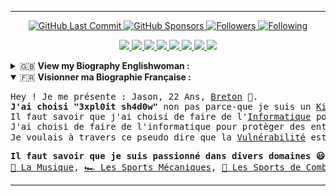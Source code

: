 <hr>

<!-- DEB : Stats & Other -->
<p align="center">
  <a href="https://github.com/3xpl0it-Sh4d0w/3xpl0it-Sh4d0w/commits/main">
    <img alt="GitHub Last Commit" src="https://img.shields.io/github/last-commit/3xpl0it-sh4d0w/3xpl0it-sh4d0w?style=for-the-badge&color=blue">
  </a>
  <a href="https://github.com/sponsors/3xpl0it-sh4d0w">
    <img alt="GitHub Sponsors" src="https://img.shields.io/github/sponsors/3xpl0it-sh4d0w?style=for-the-badge&color=blue">
  </a>
  <a href="https://github.com/3xpl0it-Sh4d0w?tab=followers">
    <img alt="Followers" src="https://img.shields.io/badge/dynamic/json?label=FOLLOWERS&query=followers&url=https%3A%2F%2Fapi.github.com%2Fusers%2F3xpl0it-sh4d0w&style=for-the-badge&color=blue">
  </a>
  <a href="https://github.com/3xpl0it-Sh4d0w?tab=following">
    <img alt="Following" src="https://img.shields.io/badge/dynamic/json?label=FOLLOWING&query=following&url=https%3A%2F%2Fapi.github.com%2Fusers%2F3xpl0it-sh4d0w&style=for-the-badge&color=blue">
  </a> 
</p>

<!--<p align="center">
  <a href="https://github.com/2016rshah/githubchart-api">
    <img src="http://ghchart.rshah.org/008EFF/3xpl0it-sh4d0w"/>
  </a>
</p>-->
<!-- FIN : Stats & Other -->

<!-- DEB : Social Links -->
<p align="center">
<!--
  <a href="https://www.root-me.org/3xpl0it-Sh4d0w">
    <img src="">
  </a>
-->
  <a href="https://gitlab.com/3xpl0it.sh4d0w">
    <img src="https://img.shields.io/badge/-GITLAB-blue?logo=gitlab&labelColor=3b3b3b&color=white">
  </a>
  <a href="https://instagram.com/3xpl0it.sh4d0w">
    <img src="https://img.shields.io/badge/-INSTAGRAM-blue?logo=instagram&logoColor=ff00ca&labelColor=3b3b3b&color=white">
  </a>
  <a href="https://tiktok.com/@3xpl0it.sh4d0w">
    <img src="https://img.shields.io/badge/-TIKTOK-blue?logo=tiktok&labelColor=3b3b3b&color=white">
  </a>
  <a href="https://soundcloud.com/3xpl0it-sh4d0w">
    <img src="https://img.shields.io/badge/-SOUNDCLOUD-blue?logo=soundcloud&labelColor=3b3b3b&color=white">
  </a>
  <a href="https://www.youtube.com/channel/UCXAlT87pnaJjawwyJ-ENsPA">
    <img src="https://img.shields.io/badge/-YOUTUBE-blue?logo=youtube&labelColor=3b3b3b&color=white">
  </a>
  <a href="https://telegram.me/exploit_shadow">
    <img src="https://img.shields.io/badge/-TELEGRAM-blue?logo=telegram&labelColor=3b3b3b&color=white">
  </a>
  <a href="https://discord.com/users/744961307932885052">
    <img src="https://img.shields.io/badge/-DISCORD-blue?logo=discord&labelColor=3b3b3b&color=white">
  </a>
  <a href="https://mamot.fr/@3xpl0it_sh4d0w">
    <img src="https://img.shields.io/badge/-MASTODON-blue?logo=mastodon&labelColor=3b3b3b&color=white">
  </a>
</p>
<!-- FIN : Social Links -->

<!-- DEB : About Me EN -->
<details>
  <summary>🇬🇧 <b>View my Biography Englishwoman :</b></summary>
<pre>
Hey! Let me introduce myself : Jason, 22 years old, <a href="">Breton</a> 👋.
<b>I've chosen "3xpl0it sh4d0w"</b> not because I'm a <a href="https://en.wikipedia.org/wiki/Script_kiddie">Kiddie</a> 👨‍💻. 
You should know that I chose to do <a href="https://en.wikipedia.org/wiki/Computer_science">Computer Science</a> to harm anyone 😐.
I chose to work in IT to protect companies against <a href="https://en.wikipedia.org/wiki/Cyberattack">Cyber Attacks 💀</a>.
I wanted to say through this pseudo that <a href="">Vulnerability</a> is above all human, in any field 😰.
</pre>
  
<pre>
<b>You should know that I am passionate in various fields 😃 :</b>
<a href="https://en.wikipedia.org/wiki/Music">🎵 The Music</a>, <a href="https://en.wikipedia.org/wiki/Motorsport">🏎️ Mechanical Sports</a>, <a href="https://en.wikipedia.org/wiki/Combat_sport">🥋 Fighting Sports</a>, <a href="https://en.wikipedia.org/wiki/Astronomy">🌃 The Astronomy</a>, <a href="https://en.wikipedia.org/wiki/Astrophotography">🔭 The Astrophotography</a>.
</pre>  
</details>
<!-- FIN : About Me EN -->

<!-- DEB : About Me FR -->
<details open>
  <summary>🇫🇷 <b>Visionner ma Biographie Française :</b></summary>
  
<!-- DEB : About Me -->
<pre>
Hey ! Je me présente : Jason, 22 Ans, <a href="">Breton</a> 👋.
<b>J'ai choisi "3xpl0it sh4d0w"</b> non pas parce-que je suis un <a href="https://fr.wikipedia.org/wiki/Script_kiddie">Kiddie</a> 👨‍💻. 
Il faut savoir que j'ai choisi de faire de l'<a href="https://fr.wikipedia.org/wiki/Informatique">Informatique</a> pour nuire à quiconque 😐.
J'ai choisi de faire de l'informatique pour protèger des entreprises contre les <a href="https://fr.wikipedia.org/wiki/Cyberattaque#D%C3%A9finitions">Cyber-Attaques 💀</a>.
Je voulais à travers ce pseudo dire que la <a href="https://fr.wikipedia.org/wiki/Vuln%C3%A9rabilit%C3%A9">Vulnérabilité</a> est avant tout humaine, dans n'importe quel domaine 😰.
</pre>

<pre>
<b>Il faut savoir que je suis passionné dans divers domaines 😃 :</b>
<a href="https://fr.wikipedia.org/wiki/M%C3%A9lomane">🎵 La Musique</a>, <a href="https://fr.wikipedia.org/wiki/Sport_m%C3%A9canique">🏎️ Les Sports Mécaniques</a>, <a href="https://fr.wikipedia.org/wiki/Sport_de_combat">🥋 Les Sports de Combats</a>, <a href="https://fr.wikipedia.org/wiki/Astronomie">🌃 L'Astronomie</a>, <a href="https://fr.wikipedia.org/wiki/Astrophotographie">🔭 L'Astrophotographie</a>.
</pre>  
</details>
<!-- FIN : About Me FR -->

<!--<video src="https://user-images.githubusercontent.com/85597175/149284809-7041d9b7-7c66-4c2e-9991-44442c22a7f6.mp4">-->

<hr>
